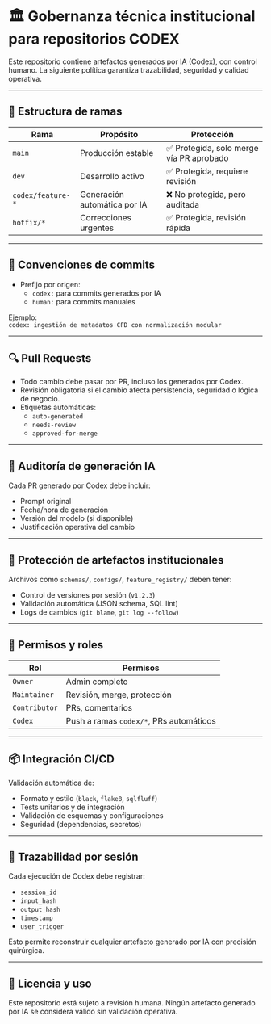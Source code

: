# 🏛️ Gobernanza técnica institucional para repositorios CODEX

Este repositorio contiene artefactos generados por IA (Codex), con control humano. La siguiente política garantiza trazabilidad, seguridad y calidad operativa.

---

## 📁 Estructura de ramas

| Rama | Propósito | Protección |
|------|-----------|------------|
| `main` | Producción estable | ✅ Protegida, solo merge vía PR aprobado |
| `dev` | Desarrollo activo | ✅ Protegida, requiere revisión |
| `codex/feature-*` | Generación automática por IA | ❌ No protegida, pero auditada |
| `hotfix/*` | Correcciones urgentes | ✅ Protegida, revisión rápida |

---

## 🧾 Convenciones de commits

- Prefijo por origen:
  - `codex:` para commits generados por IA
  - `human:` para commits manuales

Ejemplo:  
`codex: ingestión de metadatos CFD con normalización modular`

---

## 🔍 Pull Requests

- Todo cambio debe pasar por PR, incluso los generados por Codex.
- Revisión obligatoria si el cambio afecta persistencia, seguridad o lógica de negocio.
- Etiquetas automáticas:
  - `auto-generated`
  - `needs-review`
  - `approved-for-merge`

---

## 🧠 Auditoría de generación IA

Cada PR generado por Codex debe incluir:

- Prompt original
- Fecha/hora de generación
- Versión del modelo (si disponible)
- Justificación operativa del cambio

---

## 🧱 Protección de artefactos institucionales

Archivos como `schemas/`, `configs/`, `feature_registry/` deben tener:

- Control de versiones por sesión (`v1.2.3`)
- Validación automática (JSON schema, SQL lint)
- Logs de cambios (`git blame`, `git log --follow`)

---

## 🔐 Permisos y roles

| Rol | Permisos |
|-----|----------|
| `Owner` | Admin completo |
| `Maintainer` | Revisión, merge, protección |
| `Contributor` | PRs, comentarios |
| `Codex` | Push a ramas `codex/*`, PRs automáticos |

---

## 📦 Integración CI/CD

Validación automática de:

- Formato y estilo (`black`, `flake8`, `sqlfluff`)
- Tests unitarios y de integración
- Validación de esquemas y configuraciones
- Seguridad (dependencias, secretos)

---

## 🧭 Trazabilidad por sesión

Cada ejecución de Codex debe registrar:

- `session_id`
- `input_hash`
- `output_hash`
- `timestamp`
- `user_trigger`

Esto permite reconstruir cualquier artefacto generado por IA con precisión quirúrgica.

---

## 🧩 Licencia y uso

Este repositorio está sujeto a revisión humana. Ningún artefacto generado por IA se considera válido sin validación operativa.

